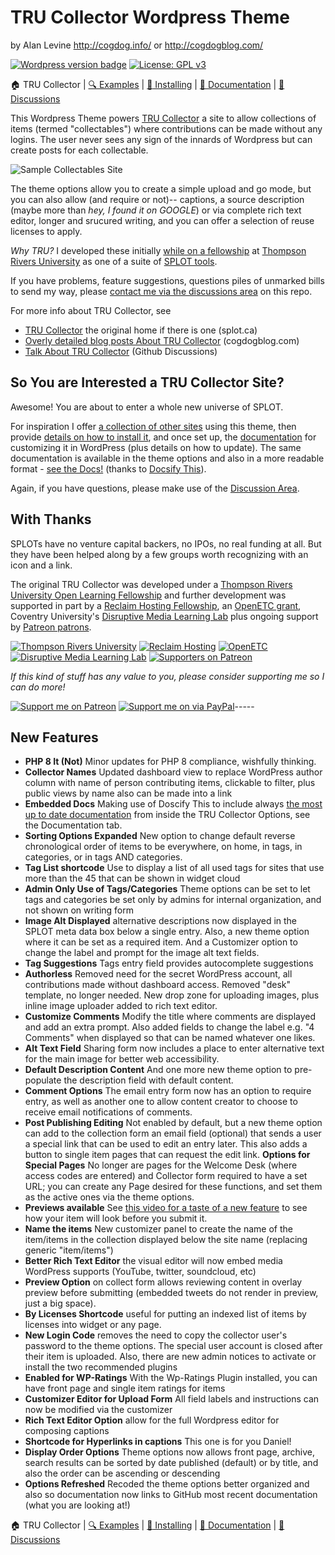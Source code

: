 # TRU Collector Wordpress Theme
by Alan Levine http://cogdog.info/ or http://cogdogblog.com/

[![Wordpress version badge](https://img.shields.io/badge/version-2.5-green.svg)](https://github.com/cogdog/tru-collector/blob/master/style.css)
[![License: GPL v3](https://img.shields.io/badge/License-GPLv3-blue.svg)](https://www.gnu.org/licenses/gpl-3.0)

:house: TRU Collector |
[:mag: Examples](examples.md) | 
[:rocket: Installing](install.md) | 
[:book: Documentation](docs.md) | 
[:speech_balloon: Discussions](https://github.com/cogdog/tru-collector/discussions)

This Wordpress Theme powers [TRU Collector](http://splot.ca/collector/) a site to allow collections of items (termed "collectables") where contributions can be made without any logins. The user never sees any sign of the innards of Wordpress but can create posts for each collectable. 

![Sample Collectables Site](images/collector-site.jpg "Sample Collectables Site")

The theme options allow you to create a simple upload and go mode, but you can also allow (and require or not)-- captions, a source description (maybe more than *hey, I found it on GOOGLE*) or via complete rich text editor, longer and srucured writing, and you can offer a selection of reuse licenses to apply.

*Why TRU?* I developed these initially [while on a fellowship](http://cogdog.trubox.ca) at [Thompson Rivers University](http://tru.ca/) as one of a suite of [SPLOT tools](http://splot.ca/splots/).

If you have problems, feature suggestions, questions piles of unmarked bills to send my way, please [contact me via the discussions area](https://github.com/cogdog/tru-collector/discussions/) on this repo.

For more info about TRU Collector, see

* [TRU Collector](https://splot.ca/splots/tru-collector/) the original home if there is one (splot.ca)
* [Overly detailed blog posts About TRU Collector](https://cogdogblog.com/tag/trucollector/) (cogdogblog.com)
* [Talk About TRU Collector](https://github.com/cogdog/tru-collector/discussions) (Github Discussions)


## So You are Interested a TRU Collector Site?

Awesome! You are about to enter a whole new universe of SPLOT.

For inspiration I offer [a collection of other sites](examples.md) using this theme, then provide  [details on how to install it](install.md), and once set up, the [documentation](docs.md) for customizing it in WordPress (plus details on how to update). The same documentation is available in the theme options and also in a more readable format - [see the Docs!](https://docsify-this.net/?basePath=https://raw.githubusercontent.com/cogdog/tru-collector/master&homepage=docs.md&sidebar=true#/) (thanks to [Docsify This](https://docsify-this.net/)).

Again, if you have questions, please make use of the [Discussion Area](https://github.com/cogdog/truwriter/discussions).

## With Thanks

SPLOTs have no venture capital backers, no IPOs, no real funding at all. But they have been helped along by a few groups worth recognizing with an icon and a link.

The original TRU Collector was developed under a [Thompson Rivers University Open Learning Fellowship](http://cogdog.trubox.ca/) and further development was supported in part by a [Reclaim Hosting Fellowship](http://reclaimhosting.com), an [OpenETC grant](https://opened.ca), Coventry University's [Disruptive Media Learning Lab](https://dmll.org.uk/)  plus ongoing support by [Patreon patrons](https://patreon.com/cogdog).

[![Thompson Rivers University](https://cogdog.github.io/images/tru.jpg)](https://tru.ca) [![Reclaim Hosting](https://cogdog.github.io/images/reclaim.jpg)](https://reclaimhosting.com) [![OpenETC](https://cogdog.github.io/images/openetc.jpg)](https://opened.ca) [![Disruptive Media Learning Lab](https://cogdog.github.io/images/dmll.jpg)](https://dmll.org.uk/)   [![Supporters on Patreon](https://cogdog.github.io/images/patreon.jpg)](https://patreon.com/cogdog) 

*If this kind of stuff has any value to you, please consider supporting me so I can do more!*

[![Support me on Patreon](http://cogdog.github.io/images/badge-patreon.png)](https://patreon.com/cogdog) [![Support me on via PayPal](http://cogdog.github.io/images/badge-paypal.png)](https://paypal.me/cogdog)----- 


## New Features

* **PHP 8 It (Not)** Minor updates for PHP 8 compliance, wishfully thinking. 
* **Collector Names** Updated dashboard view to replace WordPress author column with name of person contributing items, clickable to filter, plus public views by name also can be made into a link
* **Embedded Docs** Making use of Doscify This to include always [the most up to date documentation](https://github.com/cogdog/tru-collector/blob/master/docs.md) from inside the TRU Collector Options, see the Documentation tab.
* **Sorting Options Expanded** New option to change default reverse chronological order of items to be everywhere, on home, in tags, in categories, or in tags AND categories.
* **Tag List shortcode** Use to display a list of all used tags for sites that use more than the 45 that can be shown in widget cloud
* **Admin Only Use of Tags/Categories** Theme options can be set to let tags and categories be set only by admins for internal organization, and not shown on writing form
* **Image Alt Displayed** alternative descriptions now displayed in the SPLOT meta data box below a single entry. Also, a new theme option where it can be set as a required item. And a Customizer option to change the label and prompt for the image alt text fields.
* **Tag Suggestions** Tags entry field provides autocomplete suggestions
* **Authorless** Removed need for the secret WordPress account, all contributions made without dashboard access. Removed "desk" template, no longer needed. New drop zone for uploading images, plus inline image uploader added to rich text editor. 
* **Customize Comments** Modify the title where comments are displayed and add an extra prompt. Also added fields to change the label e.g. "4 Comments" when displayed so that can be named whatever one likes.
* **Alt Text Field** Sharing form now includes a place to enter alternative text for the main image for better web accessibility. 
* **Default Description Content** And one more new theme option to pre-populate the description field with default content.
* **Comment Options**  The email entry form now has an option to require entry, as well as another one to allow content creator to choose to receive email notifications of comments.
* **Post Publishing Editing** Not enabled by default, but a new theme option can add to the collection form an email field (optional) that sends a user a special link that can be used to edit an entry later. This also adds a button to single item pages that can request the edit link.
**Options for Special Pages**  No longer are pages for the Welcome Desk (where access codes are entered) and Collector form required to have a set URL; you can create any Page desired for these functions, and set them as the active ones via the theme options.
* **Previews available** See [this video for a taste of a new feature](https://www.youtube.com/watch?v=6trhgkbt7hA) to see how your item will look before you submit it.
* **Name the items** New customizer panel to create the name of the item/items in the collection displayed below the site name (replacing generic "item/items")
* **Better Rich Text Editor** the visual editor will now embed media WordPress supports (YouTube, twitter, soundcloud, etc)
* **Preview Option** on collect form allows reviewing content in overlay preview before submitting (embedded tweets do not render in preview, just a big space).
* **By Licenses Shortcode** useful for putting an indexed list of items by licenses into widget or any page.
* **New Login Code** removes the need to copy the collector user's password to the theme options. The special user account is closed after their item is uploaded. Also, there are new admin notices to activate or install the two recommended plugins
* **Enabled for WP-Ratings** With the Wp-Ratings Plugin installed, you can have front page and single item ratings for items
* **Customizer Editor for Upload Form** All field labels and instructions can now be modified via the customizer
* **Rich Text Editor Option** allow for the full Wordpress editor for composing captions
* **Shortcode for Hyperlinks in captions** This one is for you Daniel!
* **Display Order Options** Theme options now allows front page, archive, search results can be sorted by date published (default) or by title, and also the order can be ascending or descending
* **Options Refreshed** Recoded the theme options better organized and also so documentation now links to GitHub most recent documentation (what you are looking at!)

:house: TRU Collector |
[:mag: Examples](examples.md) | 
[:rocket: Installing](install.md) | 
[:book: Documentation](docs.md) | 
[:speech_balloon: Discussions](https://github.com/cogdog/tru-collector/discussions)
